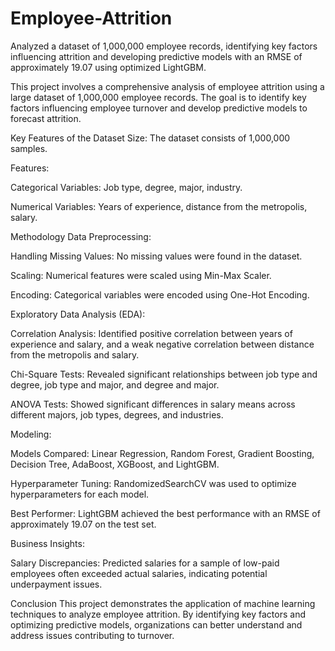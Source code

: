 # Employee-Attrition
Analyzed a dataset of 1,000,000 employee records, identifying key factors influencing attrition and developing predictive models with an RMSE of approximately 19.07 using optimized LightGBM.

This project involves a comprehensive analysis of employee attrition using a large dataset of 1,000,000 employee records. The goal is to identify key factors influencing employee turnover and develop predictive models to forecast attrition.

Key Features of the Dataset
Size: The dataset consists of 1,000,000 samples.

Features:

Categorical Variables: Job type, degree, major, industry.

Numerical Variables: Years of experience, distance from the metropolis, salary.

Methodology
Data Preprocessing:

Handling Missing Values: No missing values were found in the dataset.

Scaling: Numerical features were scaled using Min-Max Scaler.

Encoding: Categorical variables were encoded using One-Hot Encoding.

Exploratory Data Analysis (EDA):

Correlation Analysis: Identified positive correlation between years of experience and salary, and a weak negative correlation between distance from the metropolis and salary.

Chi-Square Tests: Revealed significant relationships between job type and degree, job type and major, and degree and major.

ANOVA Tests: Showed significant differences in salary means across different majors, job types, degrees, and industries.

Modeling:

Models Compared: Linear Regression, Random Forest, Gradient Boosting, Decision Tree, AdaBoost, XGBoost, and LightGBM.

Hyperparameter Tuning: RandomizedSearchCV was used to optimize hyperparameters for each model.

Best Performer: LightGBM achieved the best performance with an RMSE of approximately 19.07 on the test set.

Business Insights:

Salary Discrepancies: Predicted salaries for a sample of low-paid employees often exceeded actual salaries, indicating potential underpayment issues.

Conclusion
This project demonstrates the application of machine learning techniques to analyze employee attrition. By identifying key factors and optimizing predictive models, organizations can better understand and address issues contributing to turnover.
